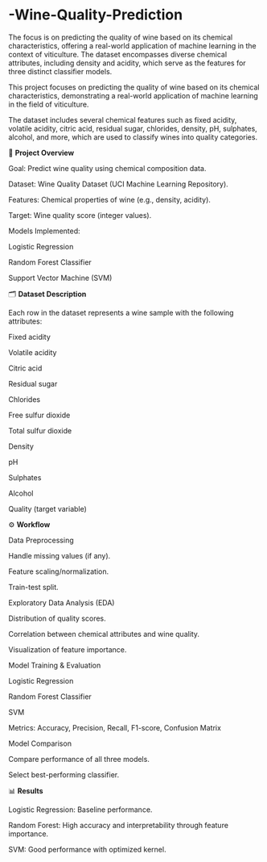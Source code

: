 # -Wine-Quality-Prediction
The focus is on predicting the quality of wine based on its chemical characteristics, offering a real-world application of machine learning in the context of viticulture. The dataset encompasses diverse chemical attributes, including density and acidity, which serve as the features for three distinct classifier models.

This project focuses on predicting the quality of wine based on its chemical characteristics, demonstrating a real-world application of machine learning in the field of viticulture.

The dataset includes several chemical features such as fixed acidity, volatile acidity, citric acid, residual sugar, chlorides, density, pH, sulphates, alcohol, and more, which are used to classify wines into quality categories.

📌 **Project Overview**

Goal: Predict wine quality using chemical composition data.

Dataset: Wine Quality Dataset (UCI Machine Learning Repository).

Features: Chemical properties of wine (e.g., density, acidity).

Target: Wine quality score (integer values).

Models Implemented:

Logistic Regression

Random Forest Classifier

Support Vector Machine (SVM)

🗂️ **Dataset Description**

Each row in the dataset represents a wine sample with the following attributes:

Fixed acidity

Volatile acidity

Citric acid

Residual sugar

Chlorides

Free sulfur dioxide

Total sulfur dioxide

Density

pH

Sulphates

Alcohol

Quality (target variable)

⚙️ **Workflow**

Data Preprocessing

Handle missing values (if any).

Feature scaling/normalization.

Train-test split.

Exploratory Data Analysis (EDA)

Distribution of quality scores.

Correlation between chemical attributes and wine quality.

Visualization of feature importance.

Model Training & Evaluation

Logistic Regression

Random Forest Classifier

SVM

Metrics: Accuracy, Precision, Recall, F1-score, Confusion Matrix

Model Comparison

Compare performance of all three models.

Select best-performing classifier.

📊 **Results**

Logistic Regression: Baseline performance.

Random Forest: High accuracy and interpretability through feature importance.

SVM: Good performance with optimized kernel.
